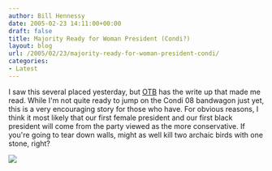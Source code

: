 ```yaml
---
author: Bill Hennessy
date: 2005-02-23 14:11:00+00:00
draft: false
title: Majority Ready for Woman President (Condi?)
layout: blog
url: /2005/02/23/majority-ready-for-woman-president-condi/
categories:
- Latest
---
```


I saw this several placed yesterday, but [OTB](https://www.outsidethebeltway.com/archives/9359) has the write up that made me read. While I'm not quite ready to jump on the Condi 08 bandwagon just yet, this is a very encouraging story for those who have. For obvious reasons, I think it most likely that our first female president and our first black president will come from the party viewed as the more conservative. If you're going to tear down walls, might as well kill two archaic birds with one stone, right?

![](https://blog.billhennessy.com/aggbug.aspx?PostID=1207)


